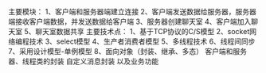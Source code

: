 主要模块：
1、客户端和服务器端建立连接
2、客户端发送数据给服务器，服务器端接收客户端数据，并发送数据给客户端
3、服务器创建聊天室
4、客户端加入聊天室
5、聊天室数据共享
主要技术点：
1、基于TCP协议的C/S模型
2、socket网络编程技术
3、select模型
4、生产者消费者模型
5、多线程技术
6、线程间同步
7、采用设计模型-单例模型
8、面向对象（封装、继承、多态）
客户端和服务器、线程类的封装
自定义消息封装
以及业务功能
